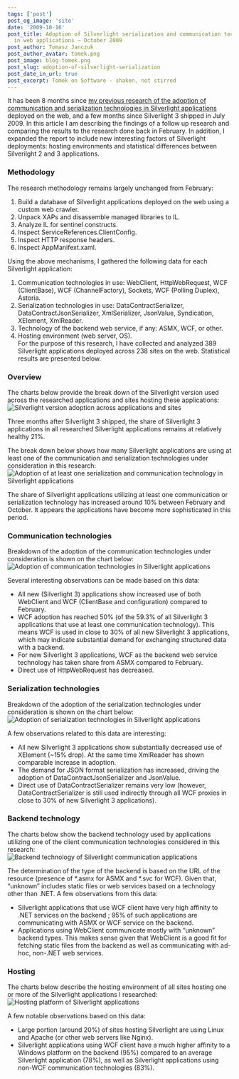 ```yaml
---
tags: ['post']
post_og_image: 'site'
date: '2009-10-16'  
post_title: Adoption of Silverlight serialization and communication technologies
  in web applications – October 2009
post_author: Tomasz Janczuk
post_author_avatar: tomek.png
post_image: blog-tomek.png
post_slug: adoption-of-silverlight-serialization
post_date_in_url: true
post_excerpt: Tomek on Software - shaken, not stirred
---
```



It has been 8 months since [my previous research of the adoption of communication and serialization technologies in Silverlight applications](http://tomasz.janczuk.org/2009/07/adoption-of-wcf-technologies-in.html) deployed on the web, and a few months since Silverlight 3 shipped in July 2009. In this article I am describing the findings of a follow up research and comparing the results to the research done back in February. In addition, I expanded the report to include new interesting factors of Silverlight deployments: hosting environments and statistical differences between Silverilght 2 and 3 applications.   


### Methodology 

The research methodology remains largely unchanged from February:   


1. Build a database of Silverlight applications deployed on the web using a custom web crawler.  
2. Unpack XAPs and disassemble managed libraries to IL.  
3. Analyze IL for sentinel constructs.  
4. Inspect ServiceReferences.ClientConfig.  
5. Inspect HTTP response headers.  
6. Inspect AppManifext.xaml.  


Using the above mechanisms, I gathered the following data for each Silverlight application:  


1. Communication technologies in use: WebClient, HttpWebRequest, WCF (ClientBase), WCF (ChannelFactory), Sockets, WCF (Polling Duplex), Astoria.  
2. Serialization technologies in use: DataContractSerializer, DataContractJsonSerializer, XmlSerializer, JsonValue, Syndication, XElement, XmlReader.  
3. Technology of the backend web service, if any: ASMX, WCF, or other.  
4. Hosting environment (web server, OS).  
For the purpose of this research, I have collected and analyzed 389 Silverlight applications deployed across 238 sites on the web. Statistical results are presented below.  


### Overview

The charts below provide the break down of the Silverlight version used across the researched applications and sites hosting these applications:  
 ![Silverlight version adoption across applications and sites](http://lh3.ggpht.com/_NUp_nWDyyvI/StjY5kFcgJI/AAAAAAAABA0/fZLr0cH2zyc/SilverlightAdoptionOverview_thumb%5B4%5D.png?imgmax=800)  

Three months after Silverlight 3 shipped, the share of Silverlight 3 applications in all researched Silverlight applications remains at relatively healthy 21%.   

The break down below shows how many Silverlight applications are using at least one of the communication and serialization technologies under consideration in this research:  
 ![Adoption of at least one serialization and communication technology in Silverlight applications](http://lh5.ggpht.com/_NUp_nWDyyvI/StjY8N5k15I/AAAAAAAABA8/7ris61JeibQ/SilverlightAdoptionOverview2_thumb%5B3%5D.png?imgmax=800)   

The share of Silverlight applications utilizing at least one communication or serialization technology has increased around 10% between February and October. It appears the applications have become more sophisticated in this period.   


### Communication technologies

Breakdown of the adoption of the communication technologies under consideration is shown on the chart below:  
 ![Adoption of communication technologies in Silverlight applications](http://lh4.ggpht.com/_NUp_nWDyyvI/StjY9jW1CPI/AAAAAAAABBE/H4k51ec3uMc/SilverlightCommunicationAdoption_thumb%5B3%5D.png?imgmax=800)   

Several interesting observations can be made based on this data:  


* All new (Silverlight 3) applications show increased use of both WebClient and WCF (ClientBase and configuration) compared to February.  
* WCF adoption has reached 50% (of the 59.3% of all Silverlight 3 applications that use at least one communication technology). This means WCF is used in close to 30% of all new Silverlight 3 applications, which may indicate substantial demand for exchanging structured data with a backend.  
* For new Silverlight 3 applications, WCF as the backend web service technology has taken share from ASMX compared to February.  
* Direct use of HttpWebRequest has decreased.  


### Serialization technologies  


Breakdown of the adoption of the serialization technologies under consideration is shown on the chart below:  
 ![Adoption of serialization technologies in Silverlight applications](http://lh3.ggpht.com/_NUp_nWDyyvI/StjY-a2V0xI/AAAAAAAABBM/wYk5sJH05XU/SilverlightSerializationAdoption_thumb%5B3%5D.png?imgmax=800)   

A few observations related to this data are interesting:  


* All new Silverlight 3 applications show substantially decreased use of XElement (~15% drop). At the same time XmlReader has shown comparable increase in adoption.  
* The demand for JSON format serialization has increased, driving the adoption of DataContractJsonSerializer and JsonValue.  
* Direct use of DataContractSerializer remains very low (however, DataContractSerializer is still used indirectly through all WCF proxies in close to 30% of new Silverlight 3 applications).  


### Backend technology

The charts below show the backend technology used by applications utilizing one of the client communication technologies considered in this research:  
 ![Backend technology of Silverlight communication applications](http://lh5.ggpht.com/_NUp_nWDyyvI/StjZAA-Ek6I/AAAAAAAABBU/QWrIZxtDUrY/BackendTechnology_thumb%5B3%5D.png?imgmax=800)  

The determination of the type of the backend is based on the URL of the resource (presence of *.asmx for ASMX and *.svc for WCF). Given that, “unknown” includes static files or web services based on a technology other than .NET. A few observations from this data:  


* Silverlight applications that use WCF client have very high affinity to .NET services on the backend ; 95% of such applications are communicating with ASMX or WCF service on the backend.  
* Applications using WebClient communicate mostly with “unknown” backend types. This makes sense given that WebClient is a good fit for fetching static files from the backend as well as communicating with ad-hoc, non-.NET web services.  


### Hosting  


The charts below describe the hosting environment of all sites hosting one or more of the Silverlight applications I researched:  
 ![Hosting platform of Silverlight applications](http://lh6.ggpht.com/_NUp_nWDyyvI/StjZBKzJfjI/AAAAAAAABBc/KPCCuKDb9jg/SilverlightHosting_thumb%5B3%5D.png?imgmax=800)   

A few notable observations based on this data:  


* Large portion (around 20%) of sites hosting Silverlight are using Linux and Apache (or other web servers like Nginx).  
* Silverlight applications using WCF client have a much higher affinity to a Windows platform on the backend (95%) compared to an average Silverlight application (78%), as well as Silverlight applications using non-WCF communication technologies (83%).  
